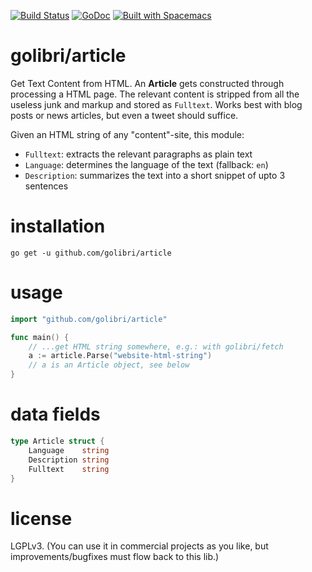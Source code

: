 [![Build Status](https://travis-ci.org/golibri/article.svg?branch=master)](https://travis-ci.org/golibri/article)
[![GoDoc](https://godoc.org/github.com/golibri/article?status.svg)](https://godoc.org/github.com/golibri/article)
[![Built with Spacemacs](https://cdn.rawgit.com/syl20bnr/spacemacs/442d025779da2f62fc86c2082703697714db6514/assets/spacemacs-badge.svg)](http://github.com/syl20bnr/spacemacs)

# golibri/article

Get Text Content from HTML. An **Article** gets constructed through processing a
HTML page. The relevant content is stripped from all the useless junk and markup
and stored as `Fulltext`. Works best with blog posts or news articles, but even
a tweet should suffice.

Given an HTML string of any "content"-site, this module:

- `Fulltext`: extracts the relevant paragraphs as plain text
- `Language`: determines the language of the text (fallback: `en`)
- `Description`: summarizes the text into a short snippet of upto 3 sentences

# installation
`go get -u github.com/golibri/article`

# usage
````go
import "github.com/golibri/article"

func main() {
    // ...get HTML string somewhere, e.g.: with golibri/fetch
    a := article.Parse("website-html-string")
    // a is an Article object, see below
}
````

# data fields
````go
type Article struct {
    Language    string
    Description string
    Fulltext    string
}
````

# license
LGPLv3. (You can use it in commercial projects as you like, but improvements/bugfixes must flow back to this lib.)
